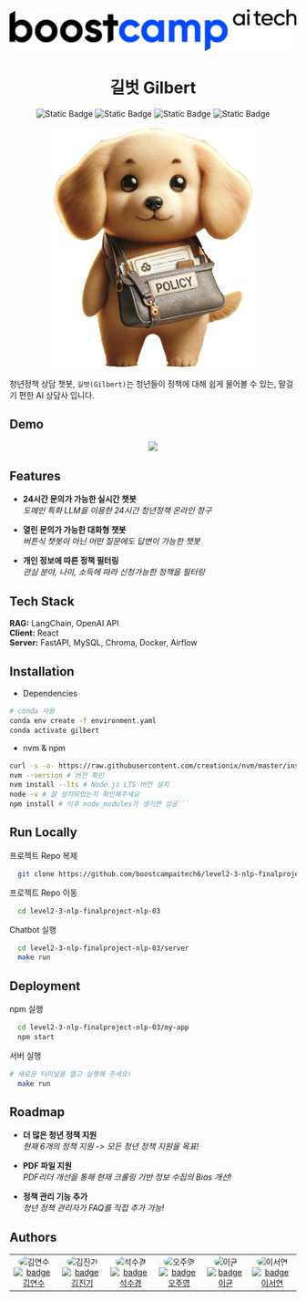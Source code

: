 <p align="center">
  <a>
    <img alt="boostcampAItech" title="boostcampAItech" src="static/boostcamp.png">
  </a>
</p>

<div align="center">
<h1> 길벗 Gilbert </h1> 

![Static Badge](https://img.shields.io/badge/NAVER_커넥트재단-green?style=flat-square&logo=naver)
![Static Badge](https://img.shields.io/badge/Boostcamp-AI%20Tech-blue?style=flat-square)
![Static Badge](https://img.shields.io/badge/LEVEL3-NLP-purple?style=flat-square)
![Static Badge](https://img.shields.io/badge/3%EC%A1%B0-%EB%8F%99%ED%96%89-blue?style=flat-square&color=%09%23AAF0D1)

</div>


<!-- END doctoc generated TOC please keep comment here to allow auto update -->


<p align="center">
    <img src = "static/gilbert.png">
</p>

청년정책 상담 챗봇, `길벗(Gilbert)`는 청년들이 정책에 대해 쉽게 물어볼 수 있는, 말걸기 편한 AI 상담사 입니다.


## Demo

<p align="center">
    <img src = "static/demo.gif">
</p>

## Features

- **24시간 문의가 가능한 실시간 챗봇**   
  <i>도메인 특화 LLM을 이용한 24시간 청년정책 온라인 창구</i>

- **열린 문의가 가능한 대화형 챗봇**  
  <i>버튼식 챗봇이 아닌 어떤 질문에도 답변이 가능한 챗봇</i>

- **개인 정보에 따른 정책 필터링**  
  <i>관심 분야, 나이, 소득에 따라 신청가능한 정책을 필터링</i>

## Tech Stack

**RAG:** LangChain, OpenAI API  
**Client:** React  
**Server:** FastAPI, MySQL, Chroma, Docker, Airflow

## Installation

* Dependencies 
```bash
# conda 사용
conda env create -f environment.yaml
conda activate gilbert
```

* nvm & npm 
```bash
curl -s -o- https://raw.githubusercontent.com/creationix/nvm/master/install.sh | bash # nvm 설치
nvm --version # 버전 확인
nvm install --lts # Node.js LTS 버전 설치
node -v # 잘 설치되었는지 확인해주세요
npm install # 이후 node_modules가 생기면 성공```
```

## Run Locally

프로젝트 Repo 복제
```bash
  git clone https://github.com/boostcampaitech6/level2-3-nlp-finalproject-nlp-03
```


프로젝트 Repo 이동
```bash
  cd level2-3-nlp-finalproject-nlp-03
```

Chatbot 실행
```bash
  cd level2-3-nlp-finalproject-nlp-03/server 
  make run
```

## Deployment

npm 실행
```bash
  cd level2-3-nlp-finalproject-nlp-03/my-app
  npm start
```

서버 실행
```bash
# 새로운 터미널을 열고 실행해 주세요!
  make run
```


## Roadmap

- **더 많은 청년 정책 지원**  
  <i>현재 6개의 정책 지원 -> 모든 청년 정책 지원을 목표!</i>

- **PDF 파일 지원**  
  <i>PDF리더 개선을 통해 현재 크롤링 기반 정보 수집의 Bias 개선!</i>

- **정책 관리 기능 추가**  
  <i>청년 정책 관리자가 FAQ를 직접 추가 가능!</i>


## Authors

<table align='center'>
  <tr>
    <td align="center">
      <img src="https://github.com/dustnehowl.png" alt="김연수" width="100" height="100" style="border-radius: 50%;"/><br>
      <a href="https://github.com/dustnehowl">
        <img src="https://img.shields.io/badge/%EA%B9%80%EC%97%B0%EC%88%98-grey?style=for-the-badge&logo=github" alt="badge 김연수"/>
      </a>    
    </td>
    <td align="center">
      <img src="https://github.com/jingi-data.png" alt="김진기" width="100" height="100" style="border-radius: 50%;"/><br>
      <a href="https://github.com/jingi-data">
        <img src="https://img.shields.io/badge/%EA%B9%80%EC%A7%84%EA%B8%B0-grey?style=for-the-badge&logo=github" alt="badge 김진기"/>
      </a>    
    </td>
    <td align="center">
      <img src="https://github.com/SeokSukyung.png" alt="석수경" width="100" height="100" style="border-radius: 50%;"/><br>
      <a href="https://github.com/SeokSukyung">
        <img src="https://img.shields.io/badge/%EC%84%9D%EC%88%98%EA%B2%BD-grey?style=for-the-badge&logo=github" alt="badge 석수경"/>
      </a>
    </td>
    <td align="center">
      <img src="https://github.com/Secludor.png" alt="오주영" width="100" height="100" style="border-radius: 50%;"/><br>
      <a href="https://github.com/Secludor">
        <img src="https://img.shields.io/badge/%EC%98%A4%EC%A3%BC%EC%98%81-grey?style=for-the-badge&logo=github" alt="badge 오주영"/>
      </a>
    </td>
    <td align="center">
      <img src="https://github.com/gyunini.png" alt="이균" width="100" height="100" style="border-radius: 50%;"/><br>
      <a href="https://github.com/gyunini">
        <img src="https://img.shields.io/badge/%EC%9D%B4%EA%B7%A0-grey?style=for-the-badge&logo=github" alt="badge 이균"/>
      </a>
    </td>
    <td align="center">
      <img src="https://github.com/Yeonseolee.png" alt="이서연" width="100" height="100" style="border-radius: 50%;"/><br>
      <a href="https://github.com/Yeonseolee">
        <img src="https://img.shields.io/badge/%EC%9D%B4%EC%84%9C%EC%97%B0-grey?style=for-the-badge&logo=github" alt="badge 이서연"/>
      </a> 
    </td>
  </tr>
</table>

